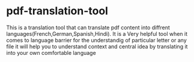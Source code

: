 # pdf-translation-tool
This is a translation tool that can translate pdf content into diffrent languages(French,German,Spanish,Hindi). It is a Very helpful tool when it comes to language barrier for the understandig of particular letter or any file it will help you to understand context and central idea by translating it into your own comfortable language 
